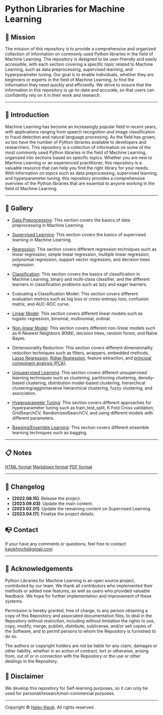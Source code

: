 # Python Libraries for Machine Learning

## 📍 Mission
The mission of this repository is to provide a comprehensive and organized collection of information on commonly used Python libraries in the field of Machine Learning. The repository is designed to be user-friendly and easily accessible, with each section covering a specific topic related to Machine Learning, such as data preprocessing, supervised learning, and hyperparameter tuning. Our goal is to enable individuals, whether they are beginners or experts in the field of Machine Learning, to find the information they need quickly and efficiently. We strive to ensure that the information in this repository is up-to-date and accurate, so that users can confidently rely on it in their work and research.

---

## 🔆 Introduction

Machine Learning has become an increasingly popular field in recent years, with applications ranging from speech recognition and image classification to fraud detection and natural language processing. As the field has grown, so too have the number of Python libraries available to developers and researchers. This repository is a collection of information on some of the most commonly used Python libraries in the field of Machine Learning, organized into sections based on specific topics. Whether you are new to Machine Learning or an experienced practitioner, this repository is a valuable resource that can help you find the right library for your needs. With information on topics such as data preprocessing, supervised learning, and hyperparameter tuning, this repository provides a comprehensive overview of the Python libraries that are essential to anyone working in the field of Machine Learning.

---

## 🥳 Gallery

- [Data Preprocessing](https://github.com/HaleyKwok/Python_Libraries_for_ML/blob/main/6%20One-hot%20Encoder.ipynb): This section covers the basics of data preprocessing in Machine Learning.

- [Supervised Learning](https://github.com/HaleyKwok/Python_Libraries_for_ML/tree/main/Supervised%20Learning): This section covers the basics of supervised learning in Machine Learning.

- [Regression](https://github.com/HaleyKwok/Python_Libraries_for_ML/tree/main/Supervised%20Learning/Linear%20Regression): This section covers different regression techniques such as linear regression, simple linear regression, multiple linear regression, polynomial regression, support vector regression, and decision trees regression.

- [Classification](https://github.com/HaleyKwok/Python_Libraries_for_ML/tree/main/Supervised%20Learning/Classification): This section covers the basics of classification in Machine Learning, binary and multi-class classifier, and the different learners in classification problems such as lazy and eager learners.

- Evaluating a Classification Model: This section covers different evaluation metrics such as log loss or cross-entropy loss, confusion matrix, and AUC-ROC curve.

- [Linear Model](https://github.com/HaleyKwok/Python_Libraries_for_ML/tree/main/Supervised%20Learning/Classification/Logistics%20Regression): This section covers different linear models such as logistic regression, binomial, multinomial, ordinal.

- [Non-linear Model](https://github.com/HaleyKwok/Python_Libraries_for_ML/tree/main/Unsupervised%20Learning/KNN): This section covers different non-linear models such as K-Nearest Neighbors (KNN), decision trees, random forest, and Naïve Bayes.

- Dimensionality Reduction: This section covers different dimensionality reduction techniques such as filters, wrappers, embedded methods, [Lasso Regression](https://github.com/HaleyKwok/Python_Libraries_for_ML/blob/main/Supervised%20Learning/%5BDim%5DL1%20and%20L2%20Regularization%20%7C%20Lasso%2C%20Ridge%20Regression.ipynb), [Ridge Regression](https://github.com/HaleyKwok/Python_Libraries_for_ML/blob/main/Supervised%20Learning/%5BDim%5DL1%20and%20L2%20Regularization%20%7C%20Lasso%2C%20Ridge%20Regression.ipynb), feature extraction, and [principal component analysis (PCA)](https://github.com/HaleyKwok/Python_Libraries_for_ML/tree/main/Unsupervised%20Learning/%5Bfit%5DPCA).

- [Unsupervised Learning](https://github.com/HaleyKwok/Python_Libraries_for_ML/tree/main/Unsupervised%20Learning): This section covers different unsupervised learning techniques such as clustering, partitioning clustering, density-based clustering, distribution model-based clustering, hierarchical clustering/agglomerative hierarchical clustering, fuzzy clustering, and association.

- [Hyperparameter Tuning](https://github.com/HaleyKwok/Python_Libraries_for_ML/tree/main/Hyperparameter%20Tuning): This section covers different approaches for hyperparameter tuning such as train_test_split, K Fold Cross validation, GridSearchCV, RandomizedSearchCV, and using different models with different parameters.

- [Bagging/Ensemble Learning](): This section covers different ensemble learning techniques such as bagging.


---

## 📋 Notes

[HTML format](https://github.com/HaleyKwok/Python_Libraries_for_ML/blob/main/MachineLearning.html)
[Markdown format](https://github.com/HaleyKwok/Python_Libraries_for_ML/blob/main/MachineLearning.md)
[PDF format](https://github.com/HaleyKwok/Python_Libraries_for_ML/blob/main/MachineLearning.pdf)

---

## 📝 Changelog
- __[2022.08.15]__: Release the project.
- __[2023.09.03]__: Update the main content.
- __[2023.02.01]__: Update the remaining content on Supervised Learning.
- __[2023.04.17]__: Finalize the project details.

## 📭  Contact
If your have any comments or questions, feel free to contact kwokhinchi@gmail.com 

---

## 📖 Acknowledgements
Python Libraries for Machine Learning is an open source project, contributed by our team. We thank all contributors who implemented their methods or added new features, as well as users who provided valuable feedback. We hope for further implementation and improvement of these systems.

Permission is hereby granted, free of charge, to any person obtaining a copy of this Repository and associated documentation files, to deal in the Repository without restriction, including without limitation the rights to use, copy, modify, merge, publish, distribute, sublicense, and/or sell copies of the Software, and to permit persons to whom the Repository is furnished to do so.

The authors or copyright holders are not be liable for any claim, damages or other liabillty, whether in an action of contract, tort or otherwise, arising from, out of or in connection with the Repository or the use or other dealings in the Repository.


## 📢 Disclaimer
We develop this repository for Self-learning purposes, so it can only be used for personal/research/non-commercial purposes.

---

Copyright © [Haley Kwok](https://github.com/HaleyKwok). All rights reserved.
